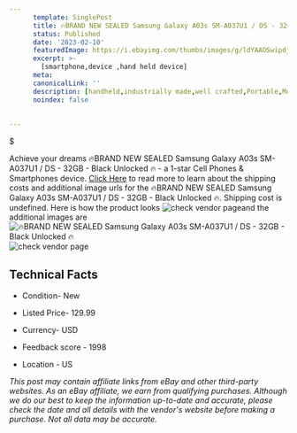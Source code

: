 ```yaml
---
      template: SinglePost
      title: 🔥BRAND NEW SEALED Samsung Galaxy A03s SM-A037U1 / DS - 32GB - Black Unlocked 🔥
      status: Published
      date: '2023-02-10'
      featuredImage: https://i.ebayimg.com/thumbs/images/g/ldYAAOSwipdjWfrG/s-l225.jpg
      excerpt: >-
        [smartphone,device ,hand held device]
      meta:
      canonicalLink: ''
      description: [handheld,industrially made,well crafted,Portable,Mobile,Compact,Convenient,Lightweight,Maneuverable,Man-portable,Miniature,Carriable,Hand-held,Light,Holdable,Transportable,Mobile device,Pocket-sized,On-the-go,Wireless,Cordless,Compact size,Convenient size, smartphone,device ,hand held device]
      noindex: false
        
        
---
```

$

Achieve your dreams 🔥BRAND NEW SEALED Samsung Galaxy A03s SM-A037U1 / DS - 32GB - Black Unlocked 🔥 - a 1-star Cell Phones & Smartphones device. [Click Here](https://www.ebay.com/itm/275559431237?hash=item40289f3c45%3Ag%3AldYAAOSwipdjWfrG&amdata=enc%3AAQAHAAAA4FbTQjv8F6wixTW0d%2F07wTf3XgmQlEnAeDxnwlMuYAy9aXgvzywP%2FBqKW8UuRMZYQI7CzG%2FXjETOJuz9D2cmKXvsj0DM1wuqhf%2FHKoZ3QBR153Qh82%2BdHSrgw8KktwokP3Kot4pJOrYXycPpKSJ68uBpLwnEE1R1YWR0K%2B%2FkgfJDNAnpky2BqChOdaa3j8kbCBsm%2BXjvIwNpuHPGVh5BRMCrTNsXZyO8Y%2B7mGnQQ6rpo%2B3GhHEL%2BtyghvH3%2BVl6z8%2BSLZEp6Y%2BJEKXkKMLEqChe516Ak1lhrZMlWkdXPyOBQ&mkevt=1&mkcid=1&mkrid=711-53200-19255-0&campid=%253CePNCampaignId%253E&customid=%253CreferenceId%253E&toolid=10049) to read more to learn about the shipping costs and additional image urls for the 🔥BRAND NEW SEALED Samsung Galaxy A03s SM-A037U1 / DS - 32GB - Black Unlocked 🔥. Shipping cost is undefined. Here is how the product looks ![check vendor page](https://i.ebayimg.com/thumbs/images/g/ldYAAOSwipdjWfrG/s-l225.jpg)and the additional images are![🔥BRAND NEW SEALED Samsung Galaxy A03s SM-A037U1 / DS - 32GB - Black Unlocked 🔥](https://i.ebayimg.com/images/g/ldYAAOSwipdjWfrG/s-l960.jpg)![check vendor page](https://origin-galleryplus.ebayimg.com/ws/web/275559431237_2_0_1/225x225.jpg,https://origin-galleryplus.ebayimg.com/ws/web/275559431237_3_0_1/225x225.jpg,https://origin-galleryplus.ebayimg.com/ws/web/275559431237_4_0_1/225x225.jpg,https://origin-galleryplus.ebayimg.com/ws/web/275559431237_5_0_1/225x225.jpg,https://origin-galleryplus.ebayimg.com/ws/web/275559431237_6_0_1/225x225.jpg,https://origin-galleryplus.ebayimg.com/ws/web/275559431237_7_0_1/225x225.jpg,https://origin-galleryplus.ebayimg.com/ws/web/275559431237_8_0_1/225x225.jpg,https://origin-galleryplus.ebayimg.com/ws/web/275559431237_9_0_1/225x225.jpg,https://origin-galleryplus.ebayimg.com/ws/web/275559431237_10_0_1/225x225.jpg)



 ## Technical Facts 



     
      

 - Condition- New 


      

 - Listed Price- 129.99 


      

 - Currency- USD 


      

 - Feedback score - 1998 


      

 - Location - US 


      
      

 *_This post may contain affiliate links from eBay and other third-party websites. As an eBay affiliate, we earn from qualifying purchases. Although we do our best to keep the information up-to-date and accurate, please check the date and all details with the vendor's website before making a purchase. Not all data may be accurate._*






